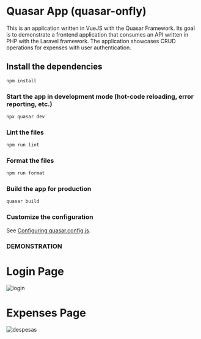 # Quasar App (quasar-onfly)

This is an application written in VueJS with the Quasar Framework.
Its goal is to demonstrate a frontend application that consumes an API written in PHP with the Laravel framework. The application showcases CRUD operations for expenses with user authentication.

## Install the dependencies

```bash
npm install
```

### Start the app in development mode (hot-code reloading, error reporting, etc.)

```bash
npx quasar dev
```

### Lint the files

```bash
npm run lint
```

### Format the files

```bash
npm run format
```

### Build the app for production

```bash
quasar build
```

### Customize the configuration

See [Configuring quasar.config.js](https://v2.quasar.dev/quasar-cli-vite/quasar-config-js).

### DEMONSTRATION

# Login Page

![login](https://github.com/joaocarlosa/quasar-onfly/assets/9219186/f458878e-df55-4505-925a-423ead2d788b)

# Expenses Page

![despesas](https://github.com/joaocarlosa/quasar-onfly/assets/9219186/a02bbd86-0e48-4f48-bff5-0d3713da1df4)
